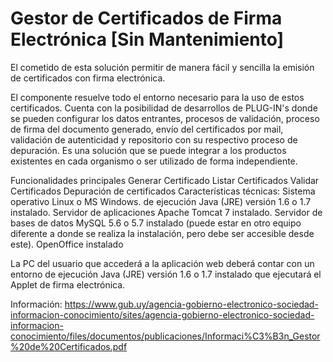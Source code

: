 # Gestor de Certificados de Firma Electrónica [Sin Mantenimiento] 
El cometido de esta solución permitir de manera fácil y sencilla la emisión de certificados con firma electrónica.

El componente resuelve todo el entorno necesario para la uso de estos certificados. Cuenta con la posibilidad de desarrollos de PLUG-IN's donde se pueden configurar los datos entrantes, procesos de validación, proceso de firma del documento generado, envío del certificados por mail, validación de autenticidad y repositorio con su respectivo proceso de depuración.
Es una solución que se puede integrar a los productos existentes en cada organismo o ser utilizado de forma independiente.

Funcionalidades principales
Generar Certificado
Listar Certificados
Validar Certificados
Depuración de certificados
Características técnicas:
Sistema operativo Linux o MS Windows.
de ejecución Java (JRE) versión 1.6 o 1.7 instalado.
Servidor de aplicaciones Apache Tomcat 7 instalado.
Servidor de bases de datos MySQL 5.6 o 5.7 instalado (puede estar en otro equipo diferente a donde se realiza la instalación, pero debe ser accesible desde este).
OpenOffice instalado

La PC del usuario que accederá a la aplicación web deberá contar con un entorno de ejecución Java (JRE) versión 1.6 o 1.7 instalado que ejecutará el Applet de firma electrónica.

Información: https://www.gub.uy/agencia-gobierno-electronico-sociedad-informacion-conocimiento/sites/agencia-gobierno-electronico-sociedad-informacion-conocimiento/files/documentos/publicaciones/Informaci%C3%B3n_Gestor%20de%20Certificados.pdf
